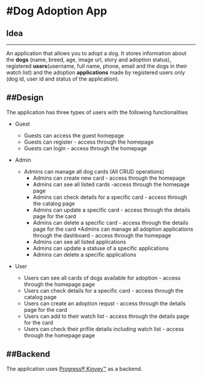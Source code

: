 #Dog Adoption App
============= 

## Idea
---------------

An application that allows you to adopt a dog. It stores information about the **dogs** (name, breed, age, image url, story and adoption status), registered **users**(username, full name, phone, email and the dogs in their watch list) and the adoption **applications** made by registered users only (dog id, user id and status of the application).

##Design
---------------
The application has three types of users with the following functionalities

* Guest
    * Guests can access the guest homepage
    * Guests can register - access through the homepage
    * Guests can login - access through the homepage

* Admin
    * Admins can manage all dog cards (All CRUD operations)
        * Admins can create new card - access through the homepage
        * Admins can see all listed cards -access through the homepage page
        * Admins can check details for a specific card - access through the catalog page
        * Admins can update a specific card - access through the details page for the card
        * Admins can delete a specific card - access through the details page for the card
    *Admins can manage all adoption applications through the dashboard - access through the homepage
        * Admins can see all listed applications
        * Admins can update a statuse of a specific applications
        * Admins can delete a specific applications

* User
    * Users can see all cards of dogs available for adoption - access through the homepage page
    * Users can check details for a specific card - access through the catalog page
    * Users can create an adoption requst - access through the details page for the card
    * Users can add to their watch list - access through the details page for the card
    * Users can check their prifile details including watch list - access through the homepage page

##Backend
---------------
The application uses [Progress® Kinvey™](https://www.progress.com/kinvey "Progress® Kinvey™") as a backend. 



